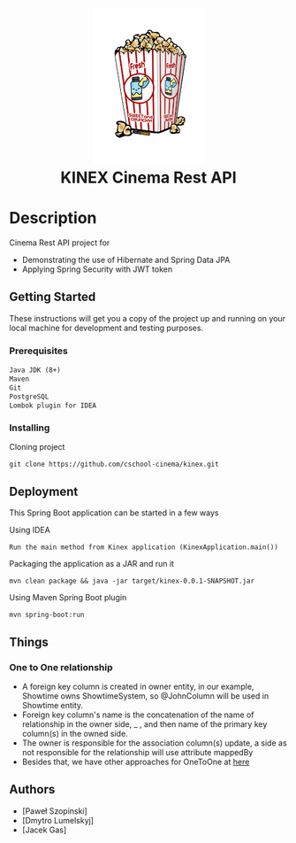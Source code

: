 <h1 align="center">
  <img src="kinex-logo.png" alt="Cinema" width="200">
  <br>
  KINEX Cinema Rest API
  <br>
</h1>

# Description

Cinema Rest API project for 
- Demonstrating the use of Hibernate and Spring Data JPA
- Applying Spring Security with JWT token

## Getting Started

These instructions will get you a copy of the project up and running on your local machine for development and testing purposes.

### Prerequisites

```
Java JDK (8+)
Maven
Git
PostgreSQL
Lombok plugin for IDEA
```

### Installing

Cloning project

```
git clone https://github.com/cschool-cinema/kinex.git
```

## Deployment

This Spring Boot application can be started in a few ways

Using IDEA

```
Run the main method from Kinex application (KinexApplication.main())
```

Packaging the application as a JAR and run it
```
mvn clean package && java -jar target/kinex-0.0.1-SNAPSHOT.jar
```

Using Maven Spring Boot plugin
```
mvn spring-boot:run
```

## Things

### One to One relationship
- A foreign key column is created in owner entity, in our example, Showtime owns ShowtimeSystem, so @JohnColumn will be used in Showtime entity.
- Foreign key column's name is the concatenation of the name of relationship in the owner side, _ , and then name of the primary key column(s) in the owned side.
- The owner is responsible for the association column(s) update, a side as not responsible for the relationship will use attribute mappedBy
- Besides that, we have other approaches for OneToOne at [here](https://howtodoinjava.com/hibernate/hibernate-one-to-one-mapping-using-annotations/)


## Authors
* [Paweł Szopinski]
* [Dmytro Lumelskyj] 
* [Jacek Gas]
